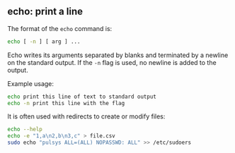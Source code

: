 ## echo: print a line

The format of the `echo` command is:

```bash
echo [ -n ] [ arg ] ...
```

Echo writes its arguments separated by blanks and terminated by a newline on the standard output. If the `-n` flag is used, no newline is added to the output.

Example usage:

```bash
echo print this line of text to standard output
echo -n print this line with the flag
```

It is often used with redirects to create or modify files:

```bash
echo --help
echo -e "1,a\n2,b\n3,c" > file.csv
sudo echo "pulsys ALL=(ALL) NOPASSWD: ALL" >> /etc/sudoers
```